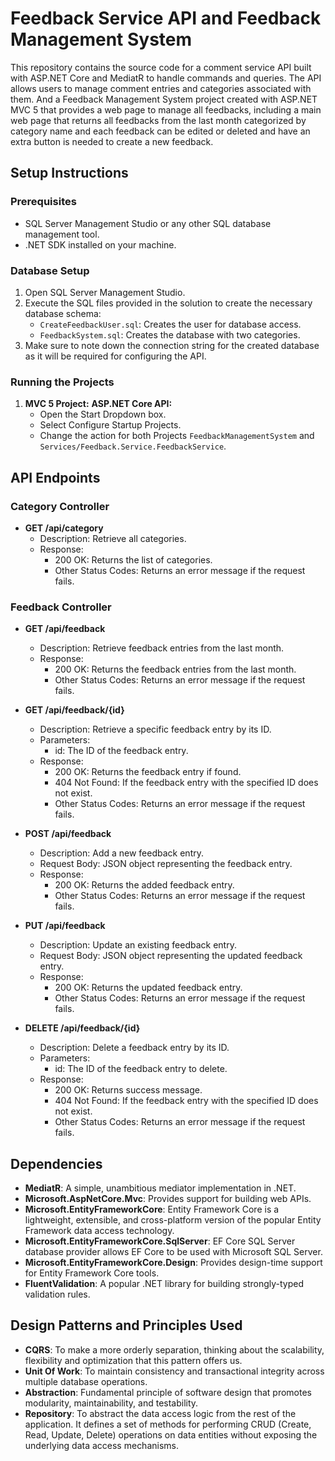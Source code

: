 # Feedback Service API and Feedback Management System

This repository contains the source code for a comment service API built with ASP.NET Core and MediatR to handle commands and queries. The API allows users to manage comment entries and categories associated with them. And a Feedback Management System project created with ASP.NET MVC 5 that provides a web page to manage all feedbacks, including a main web page that returns all feedbacks from the last month categorized by category name and each feedback can be edited or deleted and have an extra button is needed to create a new feedback.

## Setup Instructions

### Prerequisites
- SQL Server Management Studio or any other SQL database management tool.
- .NET SDK installed on your machine.

### Database Setup
1. Open SQL Server Management Studio.
2. Execute the SQL files provided in the solution to create the necessary database schema:
   - `CreateFeedbackUser.sql`: Creates the user for database access.
   - `FeedbackSystem.sql`: Creates the database with two categories.
3. Make sure to note down the connection string for the created database as it will be required for configuring the API.

### Running the Projects
1. **MVC 5 Project:** **ASP.NET Core API:**
   - Open the Start Dropdown box.
   - Select Configure Startup Projects.
   - Change the action for both Projects `FeedbackManagementSystem` and `Services/Feedback.Service.FeedbackService`.

## API Endpoints

### Category Controller
- **GET /api/category**
  - Description: Retrieve all categories.
  - Response:
    - 200 OK: Returns the list of categories.
    - Other Status Codes: Returns an error message if the request fails.

### Feedback Controller
- **GET /api/feedback**
  - Description: Retrieve feedback entries from the last month.
  - Response:
    - 200 OK: Returns the feedback entries from the last month.
    - Other Status Codes: Returns an error message if the request fails.

- **GET /api/feedback/{id}**
  - Description: Retrieve a specific feedback entry by its ID.
  - Parameters:
    - id: The ID of the feedback entry.
  - Response:
    - 200 OK: Returns the feedback entry if found.
    - 404 Not Found: If the feedback entry with the specified ID does not exist.
    - Other Status Codes: Returns an error message if the request fails.

- **POST /api/feedback**
  - Description: Add a new feedback entry.
  - Request Body: JSON object representing the feedback entry.
  - Response:
    - 200 OK: Returns the added feedback entry.
    - Other Status Codes: Returns an error message if the request fails.

- **PUT /api/feedback**
  - Description: Update an existing feedback entry.
  - Request Body: JSON object representing the updated feedback entry.
  - Response:
    - 200 OK: Returns the updated feedback entry.
    - Other Status Codes: Returns an error message if the request fails.

- **DELETE /api/feedback/{id}**
  - Description: Delete a feedback entry by its ID.
  - Parameters:
    - id: The ID of the feedback entry to delete.
  - Response:
    - 200 OK: Returns success message.
    - 404 Not Found: If the feedback entry with the specified ID does not exist.
    - Other Status Codes: Returns an error message if the request fails.

## Dependencies
- **MediatR**: A simple, unambitious mediator implementation in .NET.
- **Microsoft.AspNetCore.Mvc**: Provides support for building web APIs.
- **Microsoft.EntityFrameworkCore**: Entity Framework Core is a lightweight, extensible, and cross-platform version of the popular Entity Framework data access technology.
- **Microsoft.EntityFrameworkCore.SqlServer**: EF Core SQL Server database provider allows EF Core to be used with Microsoft SQL Server.
- **Microsoft.EntityFrameworkCore.Design**: Provides design-time support for Entity Framework Core tools.
- **FluentValidation**: A popular .NET library for building strongly-typed validation rules.

## Design Patterns and Principles Used
- **CQRS**: To make a more orderly separation, thinking about the scalability, flexibility and optimization that this pattern offers us.
- **Unit Of Work**: To maintain consistency and transactional integrity across multiple database operations.
- **Abstraction**: Fundamental principle of software design that promotes modularity, maintainability, and testability.
- **Repository**: To abstract the data access logic from the rest of the application. It defines a set of methods for performing CRUD (Create, Read, Update, Delete) operations on data entities without exposing the underlying data access mechanisms.
